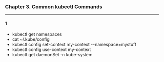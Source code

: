 ### Chapter 3. Common kubectl Commands
---

#### 1
- kubectl get namespaces
- cat ~/.kube/config
- kubectl config set-context my-context --namespace=mystuff
- kubectl config use-context my-context
- kubectl get daemonSet -n kube-system
